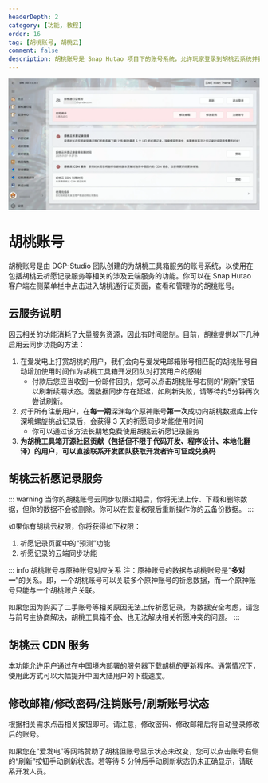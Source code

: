 ```yaml
---
headerDepth: 2
category: [功能, 教程]
order: 16
tag: [胡桃账号, 胡桃云]
comment: false
description: 胡桃账号是 Snap Hutao 项目下的账号系统，允许玩家登录到胡桃云系统并获取相关福利。
---
```


![account_page](/images/202501/hutao_account.webp)

# 胡桃账号

胡桃账号是由 DGP-Studio 团队创建的为胡桃工具箱服务的账号系统，以使用在包括胡桃云祈愿记录服务等相关的涉及云端服务的功能。你可以在 Snap Hutao 客户端左侧菜单栏中点击进入胡桃通行证页面，查看和管理你的胡桃账号。

## 云服务说明

因云相关的功能消耗了大量服务资源，因此有时间限制。目前，胡桃提供以下几种启用云同步功能的方法：

1. 在爱发电上打赏胡桃的用户，我们会向与爱发电邮箱账号相匹配的胡桃账号自动增加使用时间作为胡桃工具箱开发团队对打赏用户的感谢
   - 付款后您应当收到一份邮件回执，您可以点击胡桃账号右侧的“刷新”按钮以刷新续期状态。因数据同步存在延迟，如刷新失败，请等待约5分钟再次尝试刷新。
2. 对于所有注册用户，在**每一期**深渊每个原神账号**第一次**成功向胡桃数据库上传深境螺旋挑战记录后，会获得 3 天的祈愿同步功能使用时间
   - 你可以通过该方法长期地免费使用胡桃云祈愿记录服务
3. **为胡桃工具箱开源社区贡献（包括但不限于代码开发、程序设计、本地化翻译）的用户，可以直接联系开发团队获取开发者许可证或兑换码**

## 胡桃云祈愿记录服务

::: warning
当你的胡桃账号云同步权限过期后，你将无法上传、下载和删除数据，但你的数据不会被删除。你可以在恢复权限后重新操作你的云备份数据。
:::

如果你有胡桃云权限，你将获得如下权限：

1. 祈愿记录页面中的“预测”功能
2. 祈愿记录的云端同步功能

::: info 胡桃账号与原神账号对应关系
注：原神账号的数据与胡桃账号是“**多对一**”的关系。即，一个胡桃账号可以关联多个原神账号的祈愿数据，而一个原神账号只能与一个胡桃账户关联。

如果您因为购买了二手账号等相关原因无法上传祈愿记录，为数据安全考虑，请您与前号主协商解决，胡桃工具箱不会、也无法解决相关祈愿冲突的问题。
:::

## 胡桃云 CDN 服务

本功能允许用户通过在中国境内部署的服务器下载胡桃的更新程序。通常情况下，使用此方式可以大幅提升中国大陆用户的下载速度。

## 修改邮箱/修改密码/注销账号/刷新账号状态

根据相关需求点击相关按钮即可。请注意，修改密码、修改邮箱后将自动登录修改后的账号。

如果您在“爱发电”等网站赞助了胡桃但账号显示状态未改变，您可以点击账号右侧的“刷新”按钮手动刷新状态。若等待 5 分钟后手动刷新状态仍未正确显示，请联系开发人员。
